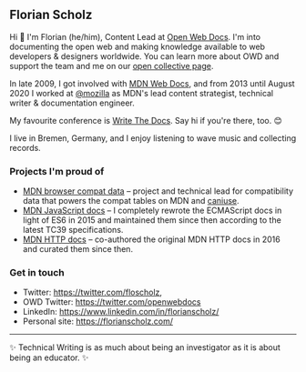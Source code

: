 ## Florian Scholz 

Hi :wave: I'm Florian (he/him), Content Lead at [Open Web Docs](https://github.com/openwebdocs). I'm into documenting the open web and making knowledge available to web developers & designers worldwide. You can learn more about OWD and support the team and me on our [open collective page](https://opencollective.com/open-web-docs).

In late 2009, I got involved with [MDN Web Docs](https://developer.mozilla.org), and from 2013 until August 2020 I worked at [@mozilla](https://github.com/mozilla) as MDN's lead content strategist, technical writer & documentation engineer.

My favourite conference is [Write The Docs](https://www.writethedocs.org). Say hi if you're there, too. :blush:

I live in Bremen, Germany, and I enjoy listening to wave music and collecting records.

### Projects I'm proud of

- [MDN browser compat data](https://github.com/mdn/browser-compat-data) – project and technical lead for compatibility data that powers the compat tables on MDN and [caniuse](https://hacks.mozilla.org/2019/09/caniuse-and-mdn-compat-data-collaboration/).
- [MDN JavaScript docs](https://developer.mozilla.org/en-US/docs/Web/JavaScript) – I completely rewrote the ECMAScript docs in light of ES6 in 2015 and maintained them since then according to the latest TC39 specifications.
- [MDN HTTP docs](https://developer.mozilla.org/en-US/docs/Web/HTTP) – co-authored the original MDN HTTP docs in 2016 and curated them since then.

### Get in touch

- Twitter: https://twitter.com/floscholz, 
- OWD Twitter: https://twitter.com/openwebdocs
- LinkedIn: https://www.linkedin.com/in/florianscholz/
- Personal site: https://florianscholz.com/

<hr>

:sparkles: Technical Writing is as much about being an investigator as it is about being an educator. :sparkles:
